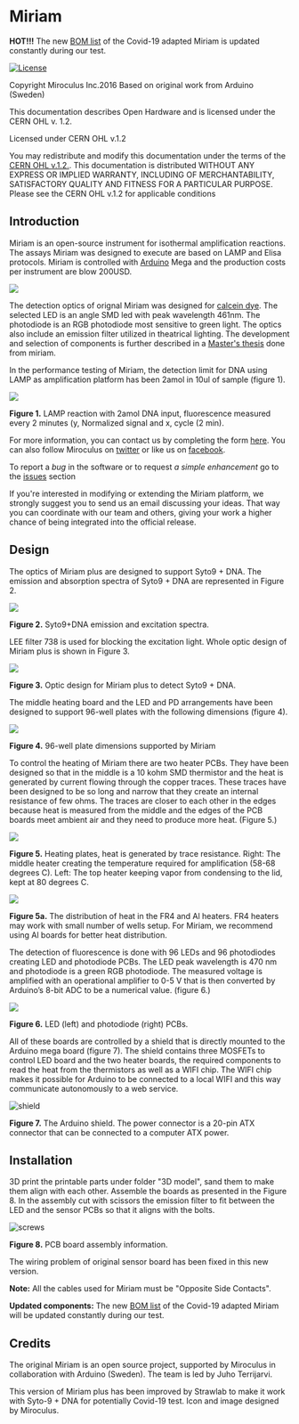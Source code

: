 Miriam
========
**HOT!!!** The new [BOM list](https://docs.google.com/spreadsheets/d/1jToRLCrUTaD4QrNjGMmmIuaWwqO89PiL6eRc0J-1mlM/edit?usp=sharing) of the Covid-19 adapted Miriam is updated constantly during our test.

[![License](https://i.creativecommons.org/l/by-sa/3.0/80x15.png?style=flat-square)](http://creativecommons.org/licenses/by-sa/3.0/)

Copyright Miroculus Inc.2016
Based on original work from Arduino (Sweden)

This documentation describes Open Hardware and is licensed under the CERN OHL v. 1.2.

Licensed under CERN OHL v.1.2

You may redistribute and modify this documentation under the terms of the [CERN OHL v.1.2.](http://ohwr.org/cernohl). This documentation is distributed WITHOUT ANY EXPRESS OR IMPLIED WARRANTY, INCLUDING OF MERCHANTABILITY, SATISFACTORY QUALITY AND FITNESS FOR A PARTICULAR PURPOSE. Please see the CERN OHL v.1.2 for applicable conditions

## Introduction

Miriam is an open-source instrument for isothermal amplification reactions. The assays Miriam was designed to execute are based on LAMP and Elisa protocols. Miriam is controlled with [Arduino](http://www.arduino.cc/) Mega and the production costs per instrument are blow 200USD.

![](miriam.jpg)

The detection optics of orignal Miriam was designed for [calcein dye](http://loopamp.eiken.co.jp/e/products/fluore/index.html). The selected LED is an angle SMD led with peak wavelength 461nm. The photodiode is an RGB photodiode most sensitive to green light. The optics also include an emission filter utilized in theatrical lighting.  The development and selection of components is further described in a [Master's thesis](http://lutpub.lut.fi/handle/10024/159386) done from miriam. 

In the performance testing of Miriam, the detection limit for DNA using LAMP as amplification platform has been 2amol in 10ul of sample (figure 1).

![](detection_limit.PNG)

**Figure 1.** LAMP reaction with 2amol DNA input, fluorescence measured every 2 minutes (y, Normalized signal and x, cycle (2 min).

For more information, you can contact us by completing the form [here](https://miroculus.com/#contact). You can also follow Miroculus on [twitter](https://twitter.com/miroculus) or like us on [facebook](https://www.facebook.com/miroculus).

To report a *bug* in the software or to request *a simple enhancement* go to the [issues](http://github.com/miroculus/Miriam/issues) section

If you're interested in modifying or extending the Miriam platform, we strongly suggest you to send us an email discussing your ideas. That way you can coordinate with our team and others, giving your work a higher chance of being integrated into the official release.

## Design

The optics of Miriam plus are designed to support Syto9 + DNA. The emission and absorption spectra of Syto9 + DNA are represented in Figure 2.

![](Syto9_ex_em.png)

**Figure 2.** Syto9+DNA emission and excitation spectra.

LEE filter 738 is used for blocking the excitation light. Whole optic design of Miriam plus is shown in Figure 3.

![](Syto9_dna_optics.png)

**Figure 3.** Optic design for Miriam plus to detect Syto9 + DNA.

The middle heating board and the LED and PD arrangements have been designed to support 96-well plates with the following dimensions (figure 4).

![](96well.PNG)

**Figure 4.** 96-well plate dimensions supported by Miriam

To control the heating of Miriam there are two heater PCBs. They have been designed so that in the middle is a 10 kohm SMD thermistor and the heat is generated by current flowing through the copper traces. These traces have been designed to be so long and narrow that they create an internal resistance of few ohms. The traces are closer to each other in the edges because heat is measured from the middle and the edges of the PCB boards meet ambient air and they need to produce more heat. (Figure 5.)

![](heaters.PNG)

**Figure 5.** Heating plates, heat is generated by trace resistance. Right: The middle heater creating the temperature required for amplification (58-68 degrees C). Left: The top heater keeping vapor from condensing to the lid, kept at 80 degrees C. 

![](FR4_heater.png)

**Figure 5a.** The distribution of heat in the FR4 and Al heaters. FR4 heaters may work with small number of wells setup. For Miriam, we recommend using Al boards for better heat distribution.

The detection of fluorescence is done with 96 LEDs and 96 photodiodes creating LED and photodiode PCBs. The LED peak wavelength is 470 nm and photodiode is a green RGB photodiode. The measured voltage is amplified with an operational amplifier to 0-5 V that is then converted by Arduino’s 8-bit ADC to be a numerical value. (figure 6.)

![](ledpd.jpg)

**Figure 6.** LED (left) and photodiode (right) PCBs.

All of these boards are controlled by a shield that is directly mounted to the Arduino mega board (figure 7). The shield contains three MOSFETs to control LED board and the two heater boards, the required components to read the heat from the thermistors as well as a WIFI chip. The WIFI chip makes it possible for Arduino to be connected to a local WIFI and this way communicate autonomously to a web service.

![shield](shield.jpg)

**Figure 7.** The Arduino shield. The power connector is a 20-pin ATX connector that can be connected to a computer ATX power.

Installation
------------
3D print the printable parts under folder "3D model", sand them to make them align with each other. Assemble the boards as presented in the Figure 8. In the assembly cut with scissors the emission filter to fit between the LED and the sensor PCBs so that it aligns with the bolts.

![screws](assembly.JPG)

**Figure 8.** PCB board assembly information.

The wiring problem of original sensor board has been fixed in this new version.

**Note:** All the cables used for Miriam must be "Opposite Side Contacts".

**Updated components:** The new [BOM list](https://docs.google.com/spreadsheets/d/1jToRLCrUTaD4QrNjGMmmIuaWwqO89PiL6eRc0J-1mlM/edit?usp=sharing) of the Covid-19 adapted Miriam will be updated constantly during our test.

Credits
--------
The original Miriam is an open source project, supported by Miroculus in collaboration with Arduino (Sweden). The team is led by Juho Terrijarvi.

This version of Miriam plus has been improved by Strawlab to make it work with Syto-9 + DNA for potentially Covid-19 test.
Icon and image designed by Miroculus.
